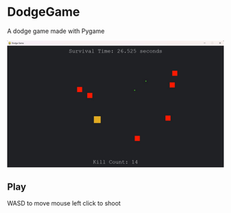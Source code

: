 # DodgeGame
A dodge game made with Pygame

<img src="public/images/preview.jpg" alt="game_play_preview">

## Play
WASD to move
mouse left click to shoot